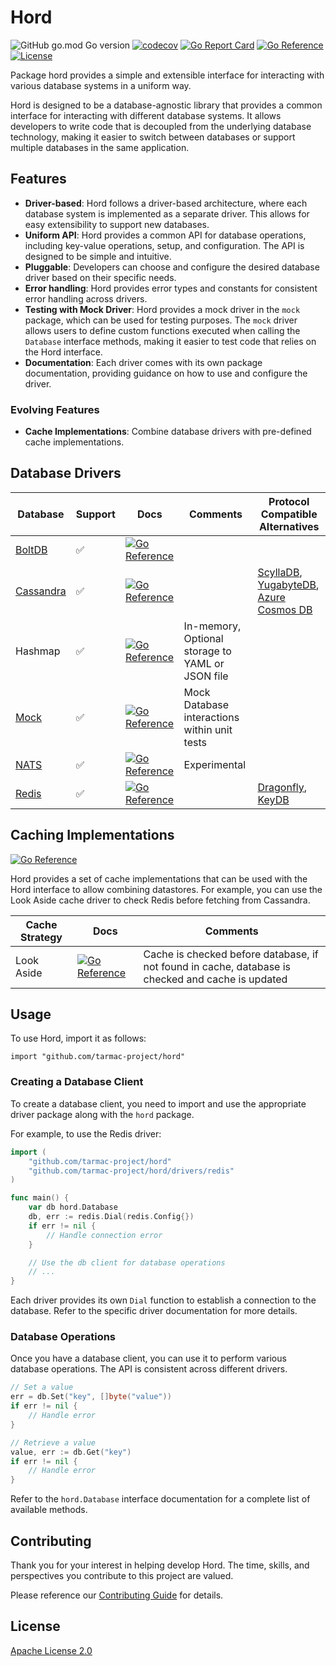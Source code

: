 # Hord

![GitHub go.mod Go version](https://img.shields.io/github/go-mod/go-version/tarmac-project/hord)
[![codecov](https://codecov.io/gh/tarmac-project/hord/branch/main/graph/badge.svg?token=0TTTEWHLVN)](https://codecov.io/gh/tarmac-project/hord)
[![Go Report Card](https://goreportcard.com/badge/github.com/tarmac-project/hord)](https://goreportcard.com/report/github.com/tarmac-project/hord)
[![Go Reference](https://pkg.go.dev/badge/github.com/tarmac-project/hord.svg)](https://pkg.go.dev/github.com/tarmac-project/hord)
[![License](https://img.shields.io/github/license/tarmac-project/hord)](https://choosealicense.com/licenses/apache-2.0/)

Package hord provides a simple and extensible interface for interacting with various database systems in a uniform way.

Hord is designed to be a database-agnostic library that provides a common interface for interacting with different database systems. It allows developers to write code that is decoupled from the underlying database technology, making it easier to switch between databases or support multiple databases in the same application.

## Features

- **Driver-based**: Hord follows a driver-based architecture, where each database system is implemented as a separate driver. This allows for easy extensibility to support new databases.
- **Uniform API**: Hord provides a common API for database operations, including key-value operations, setup, and configuration. The API is designed to be simple and intuitive.
- **Pluggable**: Developers can choose and configure the desired database driver based on their specific needs.
- **Error handling**: Hord provides error types and constants for consistent error handling across drivers.
- **Testing with Mock Driver**: Hord provides a mock driver in the `mock` package, which can be used for testing purposes. The `mock` driver allows users to define custom functions executed when calling the `Database` interface methods, making it easier to test code that relies on the Hord interface.
- **Documentation**: Each driver comes with its own package documentation, providing guidance on how to use and configure the driver.

### Evolving Features

- **Cache Implementations**: Combine database drivers with pre-defined cache implementations.

## Database Drivers

| Database | Support | Docs | Comments | Protocol Compatible Alternatives |
| -------- | ------- | ---- | -------- | -------------------------------- |
| [BoltDB](https://github.com/etcd-io/bbolt) | ✅ | [![Go Reference](https://pkg.go.dev/badge/github.com/tarmac-project/hord/drivers/bbolt.svg)](https://pkg.go.dev/github.com/tarmac-project/hord/drivers/bbolt) | | |
| [Cassandra](https://cassandra.apache.org/) | ✅ | [![Go Reference](https://pkg.go.dev/badge/github.com/tarmac-project/hord/drivers/cassandra.svg)](https://pkg.go.dev/github.com/tarmac-project/hord/drivers/cassandra) | | [ScyllaDB](https://www.scylladb.com/), [YugabyteDB](https://www.yugabyte.com/), [Azure Cosmos DB](https://learn.microsoft.com/en-us/azure/cosmos-db/introduction) |
| Hashmap | ✅ | [![Go Reference](https://pkg.go.dev/badge/github.com/tarmac-project/hord/drivers/hashmap.svg)](https://pkg.go.dev/github.com/tarmac-project/hord/drivers/hashmap) | In-memory, Optional storage to YAML or JSON file ||
| [Mock](https://pkg.go.dev/github.com/tarmac-project/hord/mock) | ✅ | [![Go Reference](https://pkg.go.dev/badge/github.com/tarmac-project/hord/drivers/mock)](https://pkg.go.dev/github.com/tarmac-project/hord/drivers/mock) | Mock Database interactions within unit tests ||
| [NATS](https://nats.io/) | ✅ | [![Go Reference](https://pkg.go.dev/badge/github.com/tarmac-project/hord/drivers/nats)](https://pkg.go.dev/github.com/tarmac-project/hord/drivers/nats) | Experimental ||
| [Redis](https://redis.io/) | ✅ | [![Go Reference](https://pkg.go.dev/badge/github.com/tarmac-project/hord/drivers/redis)](https://pkg.go.dev/github.com/tarmac-project/hord/drivers/redis) || [Dragonfly](https://www.dragonflydb.io/), [KeyDB](https://docs.keydb.dev/) |

## Caching Implementations

[![Go Reference](https://pkg.go.dev/badge/github.com/tarmac-project/hord/cache)](https://pkg.go.dev/github.com/tarmac-project/hord/cache)

Hord provides a set of cache implementations that can be used with the Hord interface to allow combining datastores. For example, you can use the Look Aside cache driver to check Redis before fetching from Cassandra.

| Cache Strategy | Docs | Comments |
| -------------- | ---- | -------- |
| Look Aside | [![Go Reference](https://pkg.go.dev/badge/github.com/tarmac-project/hord/cache/lookaside)](https://pkg.go.dev/github.com/tarmac-project/hord/cache/lookaside) | Cache is checked before database, if not found in cache, database is checked and cache is updated |

## Usage

To use Hord, import it as follows:

    import "github.com/tarmac-project/hord"

### Creating a Database Client

To create a database client, you need to import and use the appropriate driver package along with the `hord` package.

For example, to use the Redis driver:

```go
import (
    "github.com/tarmac-project/hord"
    "github.com/tarmac-project/hord/drivers/redis"
)

func main() {
    var db hord.Database
    db, err := redis.Dial(redis.Config{})
    if err != nil {
        // Handle connection error
    }

    // Use the db client for database operations
    // ...
}
```

Each driver provides its own `Dial` function to establish a connection to the database. Refer to the specific driver documentation for more details.

### Database Operations

Once you have a database client, you can use it to perform various database operations. The API is consistent across different drivers.

```go
// Set a value
err = db.Set("key", []byte("value"))
if err != nil {
    // Handle error
}

// Retrieve a value
value, err := db.Get("key")
if err != nil {
    // Handle error
}
```

Refer to the `hord.Database` interface documentation for a complete list of available methods.

## Contributing
Thank you for your interest in helping develop Hord. The time, skills, and perspectives you contribute to this project are valued.

Please reference our [Contributing Guide](CONTRIBUTING.md) for details.

## License
[Apache License 2.0](https://choosealicense.com/licenses/apache-2.0/)
